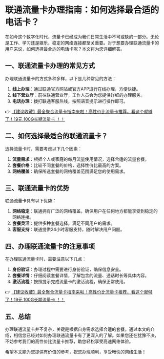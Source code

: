 # 联通流量卡办理指南：如何选择最合适的电话卡？

在如今这个数字化时代，流量卡已经成为我们日常生活中不可或缺的一部分。无论是工作、学习还是娱乐，稳定的网络连接都至关重要。对于想要办理联通流量卡的用户来说，如何选择最合适的电话卡呢？本文将为您详细解答。

## 一、联通流量卡办理的常见方式

办理联通流量卡的方式多种多样，以下是几种常见的方法：

1. **线上办理**：通过联通官方网站或官方APP进行在线办理，方便快捷。
2. **线下营业厅**：前往联通营业厅，工作人员会为您提供详细的办理服务。
3. **电话办理**：拨打联通客服热线，按照语音提示进行操作即可。

👉 [【建议收藏】最全聚合流量卡指南来啦！高性价比流量卡推荐，看这个就够了！19元 100G长期流量卡 ！！](https://bit.ly/Liuliangka)

## 二、如何选择最适合的联通流量卡？

选择流量卡时，需要考虑以下几个因素：

1. **流量需求**：根据个人或家庭的每月流量使用情况，选择合适的流量套餐。
2. **套餐价格**：比较不同套餐的价格，选择性价比最高的方案。
3. **网络覆盖**：确保所选套餐的网络覆盖范围满足您的使用需求。

## 三、联通流量卡的优势

联通流量卡具有以下优势：

1. **网络稳定**：联通拥有广泛的网络覆盖，确保用户在任何地方都能享受到稳定的网络连接。
2. **套餐灵活**：提供多种套餐选择，满足不同用户的需求。
3. **客服支持**：联通提供24小时客服支持，随时解决用户问题。

## 四、办理联通流量卡的注意事项

在办理联通流量卡时，需要注意以下几点：

1. **身份验证**：办理过程中需要进行身份验证，确保信息安全。
2. **套餐详情**：仔细阅读套餐详情，了解包含的流量、通话时长等具体内容。
3. **激活流程**：按照提示完成流量卡的激活流程，确保正常使用。

👉 [【建议收藏】最全聚合流量卡指南来啦！高性价比流量卡推荐，看这个就够了！19元 100G长期流量卡 ！！](https://bit.ly/Liuliangka)

## 五、总结

办理联通流量卡并不复杂，关键是根据自身需求选择合适的套餐。通过本文的介绍，相信您已经对如何办理联通流量卡有了更深入的了解。如果您还在犹豫不决，不妨参考我们的高性价比流量卡推荐，助您轻松享受高速网络体验。

希望本文能为您提供有价值的参考，祝您办理顺利，享受畅快的网络生活！